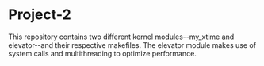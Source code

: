 # Project-2
This repository contains two different kernel modules--my_xtime and elevator--and their respective makefiles. The elevator module makes use of system calls and multithreading to optimize performance.
